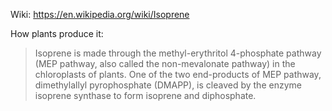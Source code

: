 Wiki: https://en.wikipedia.org/wiki/Isoprene

How plants produce it:
>Isoprene is made through the methyl-erythritol 4-phosphate pathway (MEP pathway, also called the non-mevalonate pathway) in the chloroplasts of plants. One of the two end-products of MEP pathway, dimethylallyl pyrophosphate (DMAPP), is cleaved by the enzyme isoprene synthase to form isoprene and diphosphate.
